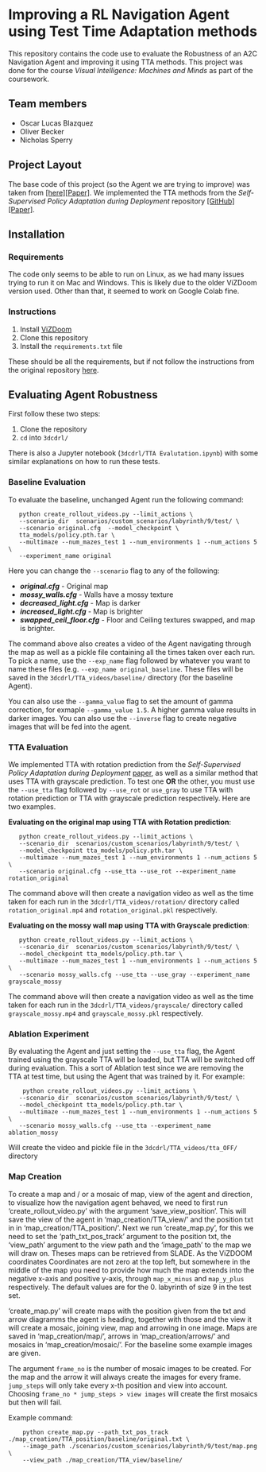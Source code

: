 # Improving a RL Navigation Agent using Test Time Adaptation methods
This repository contains the code use to evaluate the Robustness of an A2C Navigation Agent and improving it using TTA methods. This project was done for the course *Visual Intelligence: Machines and Minds* as part of the coursework.

## Team members
* Oscar Lucas Blazquez
* Oliver Becker
* Nicholas Sperry

## Project Layout
The base code of this project (so the Agent we are trying to improve) was taken from [[here]](https://github.com/edbeeching/3d_control_deep_rl)[[Paper]](https://arxiv.org/abs/1904.01806). We implemented the TTA methods from the *Self-Supervised Policy Adaptation during Deployment* repository [[GitHub]](https://github.com/nicklashansen/policy-adaptation-during-deployment)[[Paper]](https://arxiv.org/abs/2007.04309).

## Installation

### Requirements
The code only seems to be able to run on Linux, as we had many issues trying to run it on Mac and Windows. This is likely due to the older ViZDoom version used. Other than that, it seemed to work on Google Colab fine.

### Instructions
1. Install [ViZDoom](https://github.com/mwydmuch/ViZDoom)
2. Clone this repository
3. Install the `requirements.txt` file

These should be all the requirements, but if not follow the instructions from the original repository [here](https://github.com/edbeeching/3d_control_deep_rl).

## Evaluating Agent Robustness
First follow these two steps:
1. Clone the repository
2. `cd` into `3dcdrl/`

There is also a Jupyter notebook (`3dcdrl/TTA Evalutation.ipynb`) with some similar explanations on how to run these tests.

### Baseline Evaluation
To evaluate the baseline, unchanged Agent run the following command:
        
       python create_rollout_videos.py --limit_actions \
       --scenario_dir  scenarios/custom_scenarios/labyrinth/9/test/ \
       --scenario original.cfg  --model_checkpoint \
       tta_models/policy.pth.tar \
       --multimaze --num_mazes_test 1 --num_environments 1 --num_actions 5 \
       --experiment_name original
       
Here you can change the `--scenario` flag to any of the following:

* ***original.cfg*** - Original map
* ***mossy_walls.cfg*** - Walls have a mossy texture
* ***decreased_light.cfg*** - Map is darker
* ***increased_light.cfg*** - Map is brighter
* ***swapped_ceil_floor.cfg*** - Floor and Ceiling textures swapped, and map is brighter.

The command above also creates a video of the Agent navigating through the map as well as a pickle file containing all the times taken over
each run. To pick a name, use the `--exp_name` flag followed by whatever you want to name these files (e.g. `--exp_name original_baseline`. These files will be saved in the `3dcdrl/TTA_videos/baseline/` directory (for the baseline Agent).

You can also use the `--gamma_value` flag to set the amount of gamma correction, for exmaple `--gamma_value 1.5`. A higher gamma value results in darker images. You can also use the `--inverse` flag to create negative images that will be fed into the agent.

### TTA Evaluation
We implemented TTA with rotation prediction from the *Self-Supervised Policy Adaptation during Deployment* [paper](https://github.com/nicklashansen/policy-adaptation-during-deployment), as well as a similar method that uses TTA with grayscale prediction. To test one **OR** the other, you must use the `--use_tta` flag followed by `--use_rot` or `use_gray` to use TTA with rotation prediction or TTA with grayscale prediction respectively. Here are two examples.

**Evaluating on the original map using TTA with Rotation prediction**:

       python create_rollout_videos.py --limit_actions \
       --scenario_dir  scenarios/custom_scenarios/labyrinth/9/test/ \
       --model_checkpoint tta_models/policy.pth.tar \
       --multimaze --num_mazes_test 1 --num_environments 1 --num_actions 5 \
       --scenario original.cfg --use_tta --use_rot --experiment_name rotation_original
       
The command above will then create a navigation video as well as the time taken for each run in the `3dcdrl/TTA_videos/rotation/` directory called `rotation_original.mp4` and `rotation_original.pkl` respectively.
       
**Evaluating on the mossy wall map using TTA with Grayscale prediction**:

       python create_rollout_videos.py --limit_actions \
       --scenario_dir  scenarios/custom_scenarios/labyrinth/9/test/ \
       --model_checkpoint tta_models/policy.pth.tar \
       --multimaze --num_mazes_test 1 --num_environments 1 --num_actions 5 \
       --scenario mossy_walls.cfg --use_tta --use_gray --experiment_name grayscale_mossy

The command above will then create a navigation video as well as the time taken for each run in the `3dcdrl/TTA_videos/grayscale/` directory called `grayscale_mossy.mp4` and `grayscale_mossy.pkl` respectively.

### Ablation Experiment
By evaluating the Agent and just setting the `--use_tta` flag, the Agent trained using the grayscale TTA will be loaded, but TTA will be switched off during evaluation. This a sort of Ablation test since we are removing the TTA at test time, but using the Agent that was trained by it. For example:

        python create_rollout_videos.py --limit_actions \
       --scenario_dir  scenarios/custom_scenarios/labyrinth/9/test/ \
       --model_checkpoint tta_models/policy.pth.tar \
       --multimaze --num_mazes_test 1 --num_environments 1 --num_actions 5 \
       --scenario mossy_walls.cfg --use_tta --experiment_name ablation_mossy
       
Will create the video and pickle file in the `3dcdrl/TTA_videos/tta_OFF/` directory

### Map Creation
To create a map and / or a mosaic of map, view of the agent and direction, to visualize how the navigation agent behaved, we need to first run ‘create_rollout_video.py’ with the argument ‘save_view_position’. This will save the view of the agent in ‘map_creation/TTA_view/’ and the position txt in in ‘map_creation/TTA_position/’. Next we run ‘create_map.py’, for this we need to set the ‘path_txt_pos_track’ argument to the position txt, the ‘view_path’ argument to the view path and the ‘image_path’ to the map we will draw on. Theses maps can be retrieved from SLADE. As the ViZDOOM coordinates
Coordinates are not zero at the top left, but somewhere in the middle of the map you need to provide how much the map extends into the negative x-axis and positive y-axis, through `map_x_minus` and `map_y_plus` respectively. The default values are for the 0. labyrinth of size 9 in the test set. 

‘create_map.py’ will create maps with the position given from the txt and arrow diagramms the agent is heading, together with those and the view it will create a mosaic, joining view, map and arrowing in one image. Maps are saved in ‘map_creation/map/’, arrows in ‘map_creation/arrows/’ and mosaics in ‘map_creation/mosaic/’. For the baseline some example images are given. 

The argument `frame_no` is the number of mosaic images to be created. For the map and the arrow it will always create the images for every frame. `jump_steps` will only take every x-th position and view into account. Choosing `frame_no * jump_steps > view images` will create the first mosaics  but then will fail. 

Example command:

        python create_map.py --path_txt_pos_track ./map_creation/TTA_position/baseline/original.txt \
        --image_path ./scenarios/custom_scenarios/labyrinth/9/test/map.png \
        --view_path ./map_creation/TTA_view/baseline/
